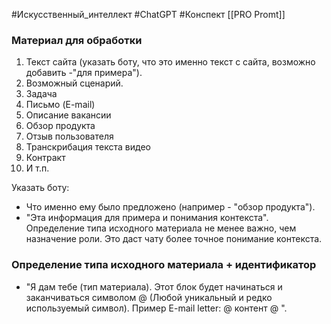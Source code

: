 #Искусственный_интеллект #ChatGPT #Конспект 
[[PRO Promt]]

### Материал для обработки
1. Текст сайта (указать боту, что это именно текст с сайта, возможно добавить -"для примера").
2. Возможный сценарий.
3. Задача
4. Письмо (E-mail)
5. Описание вакансии
6. Обзор продукта
7. Отзыв пользователя
8. Транскрибация текста видео
9. Контракт
10. И т.п.

Указать боту:
- Что именно ему было предложено (например - "обзор продукта").
- "Эта информация для примера и понимания контекста".
Определение типа исходного материала не менее важно, чем назначение роли. Это даст чату более точное понимание контекста.

### Определение типа исходного материала + идентификатор
- "Я дам тебе (тип материала). Этот блок будет начинаться и заканчиваться символом @ (Любой уникальный и редко используемый символ). Пример E-mail letter: @ контент @ ".
